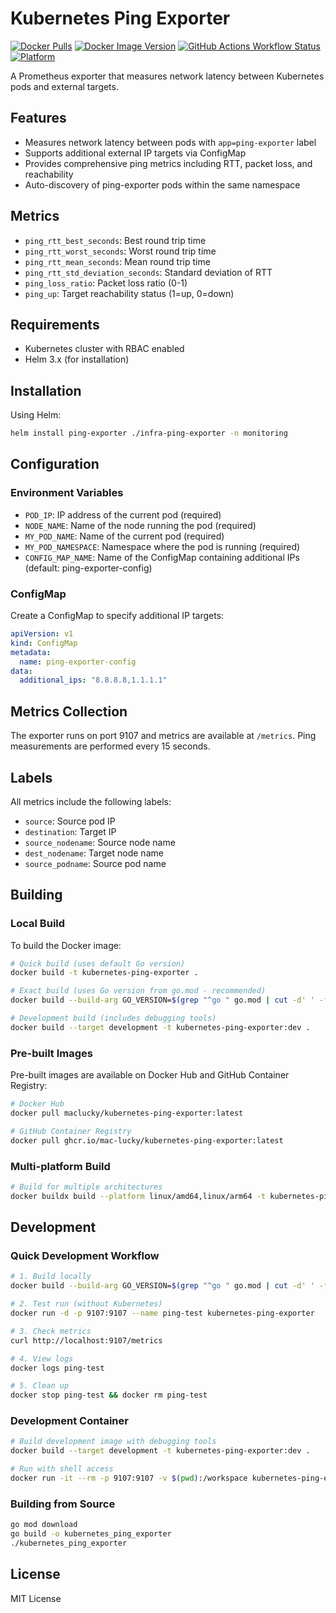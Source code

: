 # Kubernetes Ping Exporter

[![Docker Pulls](https://img.shields.io/docker/pulls/maclucky/kubernetes-ping-exporter)](https://hub.docker.com/r/maclucky/kubernetes-ping-exporter)
[![Docker Image Version](https://img.shields.io/docker/v/maclucky/kubernetes-ping-exporter/latest)](https://hub.docker.com/r/maclucky/kubernetes-ping-exporter/tags)
[![GitHub Actions Workflow Status](https://github.com/mac-lucky/kubernetes-ping-exporter/actions/workflows/ci-cd.yml/badge.svg)](https://github.com/mac-lucky/kubernetes-ping-exporter/actions/workflows/ci-cd.yml)
[![Platform](https://img.shields.io/badge/platform-amd64%20%7C%20arm64-blue)](https://hub.docker.com/r/maclucky/kubernetes-ping-exporter/tags)

A Prometheus exporter that measures network latency between Kubernetes pods and external targets.

## Features

- Measures network latency between pods with `app=ping-exporter` label
- Supports additional external IP targets via ConfigMap
- Provides comprehensive ping metrics including RTT, packet loss, and reachability
- Auto-discovery of ping-exporter pods within the same namespace

## Metrics

- `ping_rtt_best_seconds`: Best round trip time
- `ping_rtt_worst_seconds`: Worst round trip time
- `ping_rtt_mean_seconds`: Mean round trip time
- `ping_rtt_std_deviation_seconds`: Standard deviation of RTT
- `ping_loss_ratio`: Packet loss ratio (0-1)
- `ping_up`: Target reachability status (1=up, 0=down)

## Requirements

- Kubernetes cluster with RBAC enabled
- Helm 3.x (for installation)

## Installation

Using Helm:
```bash
helm install ping-exporter ./infra-ping-exporter -n monitoring
```

## Configuration

### Environment Variables

- `POD_IP`: IP address of the current pod (required)
- `NODE_NAME`: Name of the node running the pod (required)
- `MY_POD_NAME`: Name of the current pod (required)
- `MY_POD_NAMESPACE`: Namespace where the pod is running (required)
- `CONFIG_MAP_NAME`: Name of the ConfigMap containing additional IPs (default: ping-exporter-config)

### ConfigMap

Create a ConfigMap to specify additional IP targets:

```yaml
apiVersion: v1
kind: ConfigMap
metadata:
  name: ping-exporter-config
data:
  additional_ips: "8.8.8.8,1.1.1.1"
```

## Metrics Collection

The exporter runs on port 9107 and metrics are available at `/metrics`. Ping measurements are performed every 15 seconds.

## Labels

All metrics include the following labels:
- `source`: Source pod IP
- `destination`: Target IP
- `source_nodename`: Source node name
- `dest_nodename`: Target node name
- `source_podname`: Source pod name

## Building

### Local Build

To build the Docker image:
```bash
# Quick build (uses default Go version)
docker build -t kubernetes-ping-exporter .

# Exact build (uses Go version from go.mod - recommended)
docker build --build-arg GO_VERSION=$(grep "^go " go.mod | cut -d' ' -f2) -t kubernetes-ping-exporter .

# Development build (includes debugging tools)
docker build --target development -t kubernetes-ping-exporter:dev .
```

### Pre-built Images

Pre-built images are available on Docker Hub and GitHub Container Registry:
```bash
# Docker Hub
docker pull maclucky/kubernetes-ping-exporter:latest

# GitHub Container Registry
docker pull ghcr.io/mac-lucky/kubernetes-ping-exporter:latest
```

### Multi-platform Build
```bash
# Build for multiple architectures
docker buildx build --platform linux/amd64,linux/arm64 -t kubernetes-ping-exporter .
```

## Development

### Quick Development Workflow
```bash
# 1. Build locally
docker build --build-arg GO_VERSION=$(grep "^go " go.mod | cut -d' ' -f2) -t kubernetes-ping-exporter .

# 2. Test run (without Kubernetes)
docker run -d -p 9107:9107 --name ping-test kubernetes-ping-exporter

# 3. Check metrics
curl http://localhost:9107/metrics

# 4. View logs
docker logs ping-test

# 5. Clean up
docker stop ping-test && docker rm ping-test
```

### Development Container
```bash
# Build development image with debugging tools
docker build --target development -t kubernetes-ping-exporter:dev .

# Run with shell access
docker run -it --rm -p 9107:9107 -v $(pwd):/workspace kubernetes-ping-exporter:dev /bin/sh
```

### Building from Source
```bash
go mod download
go build -o kubernetes_ping_exporter
./kubernetes_ping_exporter
```

## License

MIT License
